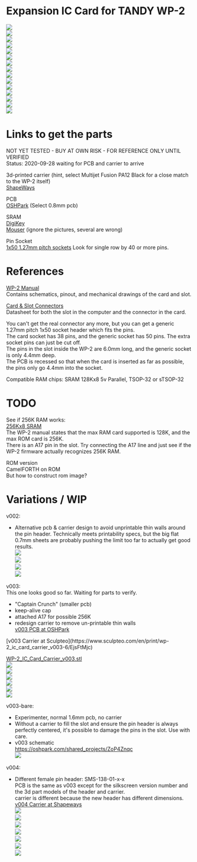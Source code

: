# Expansion IC Card for TANDY WP-2

![](assembly_1.jpg)  
![](assembly_2.jpg)  
![](assembly_3.jpg)  
![](assembly_4.jpg)  
![](assembly_5.jpg)  
![](carrier_1.jpg)  
![](directions_1.jpg)  
![](directions_2.jpg)  
![](directions_3.jpg)  
![](directions_4.jpg)  
![](directions_5.jpg)  
![](PCB/WP-2_IC_Card_RAM_128K_1.jpg)  
![](PCB/WP-2_IC_Card_RAM_128K_2.jpg)  
![](PCB/WP-2_IC_Card_RAM_128K_3.jpg)  
![](PCB/WP-2_IC_Card_RAM_128K.svg)  

# Links to get the parts

NOT YET TESTED - BUY AT OWN RISK - FOR REFERENCE ONLY UNTIL VERIFIED  
Status: 2020-09-28 waiting for PCB and carrier to arrive  

3d-printed carrier (hint, select Multijet Fusion PA12 Black for a close match to the WP-2 itself)  
[ShapeWays](http://shpws.me/ShjK)  

PCB  
[OSHPark](https://oshpark.com/shared_projects/7Gr3WoFh) (Select 0.8mm pcb)  

SRAM  
[DigiKey](https://www.digikey.com/short/zw38nv)  
[Mouser](https://mou.sr/2GcUWHl) (ignore the pictures, several are wrong)  

Pin Socket  
[1x50 1.27mm pitch sockets](https://ebay.com/sch/i.html?_nkw=1.27mm+header+female) Look for single row by 40 or more pins.


# References
[WP-2 Manual](https://archive.org/search.php?query=Tandy%20WP-2)  
Contains schematics, pinout, and mechanical drawings of the card and slot.

[Card & Slot Connectors](ref/JC20-B38S-F1.pdf)  
Datasheet for both the slot in the computer and the connector in the card.

You can't get the real connector any more, but you can get a generic 1.27mm pitch 1x50 socket header which fits the pins.  
The card socket has 38 pins, and the generic socket has 50 pins. The extra socket pins can just be cut off.  
The pins in the slot inside the WP-2 are 6.0mm long, and the generic socket is only 4.4mm deep.  
The PCB is recessed so that when the card is inserted as far as possible, the pins only go 4.4mm into the socket.

Compatible RAM chips: SRAM 128Kx8 5v Parallel, TSOP-32 or sTSOP-32  

# TODO
See if 256K RAM works:  
[256Kx8 SRAM](https://www.mouser.com/ProductDetail/Alliance-Memory/AS6C2008A-55STIN)  
The WP-2 manual states that the max RAM card supported is 128K, and the max ROM card is 256K.  
There is an A17 pin in the slot. Try connecting the A17 line and just see if the WP-2 firmware actually recognizes 256K RAM.  

ROM version  
CamelFORTH on ROM  
But how to construct rom image?  

# Variations / WIP
v002:  
* Alternative pcb & carrier design to avoid unprintable thin walls around the pin header. Technically meets printability specs, but the big flat 0.7mm sheets are probably pushing the limit too far to actually get good results.  
![](Carrier/PCB_v002_1.jpg)  
![](Carrier/Carrier_v002_45mm_1.jpg)  
![](Carrier/Carrier_v002_45mm_2.jpg)  
![](Carrier/Carrier_v002_45mm_3.jpg)  

v003:  
This one looks good so far. Waiting for parts to verify.  
* "Captain Crunch" (smaller pcb)  
* keep-alive cap  
* attached A17 for possible 256K  
* redesign carrier to remove un-printable thin walls  
[v003 PCB at OSHPark](https://oshpark.com/shared_projects/5IXVjO6N)  
<!--[v003 Carrier at Shapeways](http://shpws.me/ShPp) or -->[v003 Carrier at Sculpteo](https://www.sculpteo.com/en/print/wp-2_ic_card_carrier_v003-6/EjsFtMjc)  
[WP-2_IC_Card_Carrier_v003.stl](Carrier/WP-2_IC_Card_Carrier_v003.stl)  
![](PCB/WP-2_IC_Card_RAM_128K_v003.svg)  
![](WP-2_IC_Card_v003_1.jpg)  
![](Carrier/Carrier_v003_1.jpg)  
![](WP-2_IC_Card_v003_2.jpg)  
![](WP-2_IC_Card_v003_4.jpg)  
![](WP-2_IC_Card_v003_3.jpg)  

v003-bare:  
* Experimenter, normal 1.6mm pcb, no carrier  
* Without a carrier to fill the slot and ensure the pin header is always perfectly centered, it's possible to damage the pins in the slot. Use with care.  
* v003 schematic  
<https://oshpark.com/shared_projects/ZoP4Znqc>  
![](PCB/WP-2_IC_Card_RAM_128K_bare_1.jpg)  

v004:  
* Different female pin header: SMS-138-01-x-x  
  PCB is the same as v003 except for the silkscreen version number and the 3d part models of the header and carrier.  
  carrier is different because the new header has different dimensions.  
[v004 Carrier at Shapeways](http://shpws.me/Si2L)  
![](WP-2_IC_Card_RAM_128K_v004_1.jpg)  
![](WP-2_IC_Card_RAM_128K_v004_2.jpg)  
![](WP-2_IC_Card_RAM_128K_v004_3.jpg)  
![](WP-2_IC_Card_RAM_128K_v004_4.jpg)  
![](WP-2_IC_Card_RAM_128K_v004_5.jpg)  
![](WP-2_IC_Card_RAM_128K_v004_6.jpg)  
![](WP-2_IC_Card_RAM_128K_v004_7.jpg)  
